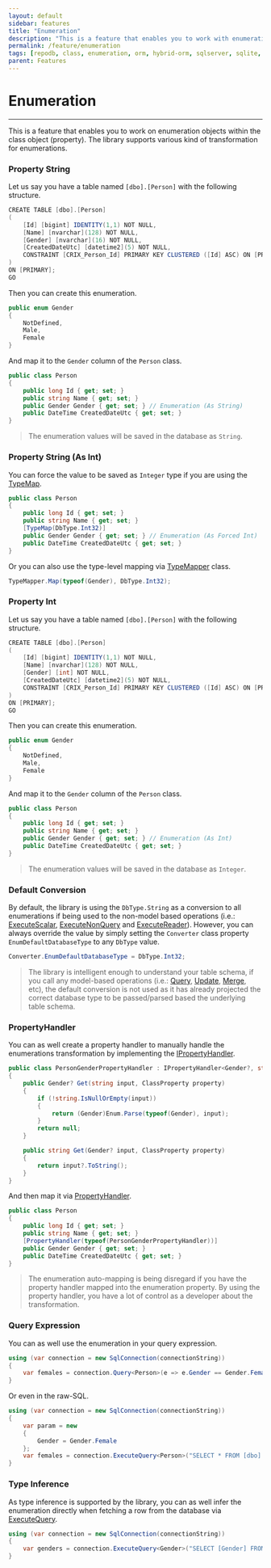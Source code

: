 ```yaml
---
layout: default
sidebar: features
title: "Enumeration"
description: "This is a feature that enables you to work with enumerations within the class objects."
permalink: /feature/enumeration
tags: [repodb, class, enumeration, orm, hybrid-orm, sqlserver, sqlite, mysql, postgresql]
parent: Features
---
```


# Enumeration

---

This is a feature that enables you to work on enumeration objects within the class object (property). The library supports various kind of transformation for enumerations.

### Property String

Let us say you have a table named `[dbo].[Person]` with the following structure.

```csharp
CREATE TABLE [dbo].[Person]
(
    [Id] [bigint] IDENTITY(1,1) NOT NULL,
    [Name] [nvarchar](128) NOT NULL,
    [Gender] [nvarchar](16) NOT NULL,
    [CreatedDateUtc] [datetime2](5) NOT NULL,
    CONSTRAINT [CRIX_Person_Id] PRIMARY KEY CLUSTERED ([Id] ASC) ON [PRIMARY]
)
ON [PRIMARY];
GO
```

Then you can create this enumeration.

```csharp
public enum Gender
{
    NotDefined,
    Male,
    Female
}
```

And map it to the `Gender` column of the `Person` class.

```csharp
public class Person
{
    public long Id { get; set; }
    public string Name { get; set; }
    public Gender Gender { get; set; } // Enumeration (As String)
    public DateTime CreatedDateUtc { get; set; }
}
```

> The enumeration values will be saved in the database as `String`.

### Property String (As Int)

You can force the value to be saved as `Integer` type if you are using the [TypeMap](/attribute/typemap).

```csharp
public class Person
{
    public long Id { get; set; }
    public string Name { get; set; }
    [TypeMap(DbType.Int32)]
    public Gender Gender { get; set; } // Enumeration (As Forced Int)
    public DateTime CreatedDateUtc { get; set; }
}
```

Or you can also use the type-level mapping via [TypeMapper](/mapper/typemapper) class.

```csharp
TypeMapper.Map(typeof(Gender), DbType.Int32);
```

### Property Int

Let us say you have a table named `[dbo].[Person]` with the following structure.

```csharp
CREATE TABLE [dbo].[Person]
(
    [Id] [bigint] IDENTITY(1,1) NOT NULL,
    [Name] [nvarchar](128) NOT NULL,
    [Gender] [int] NOT NULL,
    [CreatedDateUtc] [datetime2](5) NOT NULL,
    CONSTRAINT [CRIX_Person_Id] PRIMARY KEY CLUSTERED ([Id] ASC) ON [PRIMARY]
)
ON [PRIMARY];
GO
```

Then you can create this enumeration.

```csharp
public enum Gender
{
    NotDefined,
    Male,
    Female
}
```

And map it to the `Gender` column of the `Person` class.

```csharp
public class Person
{
    public long Id { get; set; }
    public string Name { get; set; }
    public Gender Gender { get; set; } // Enumeration (As Int)
    public DateTime CreatedDateUtc { get; set; }
}
```

> The enumeration values will be saved in the database as `Integer`.

### Default Conversion

By default, the library is using the `DbType.String` as a conversion to all enumerations if being used to the non-model based operations (i.e.: [ExecuteScalar](/operation/executescalar), [ExecuteNonQuery](/operation/executenonquery) and [ExecuteReader](/operation/executereader)). However, you can always override the value by simply setting the `Converter` class property `EnumDefaultDatabaseType` to any `DbType` value.

```csharp
Converter.EnumDefaultDatabaseType = DbType.Int32;
```

> The library is intelligent enough to understand your table schema, if you call any model-based operations (i.e.: [Query](/operation/query), [Update](/operation/update), [Merge](/operation/merge), etc), the default conversion is not used as it has already projected the correct database type to be passed/parsed based the underlying table schema.

### PropertyHandler

You can as well create a property handler to manually handle the enumerations transformation by implementing the [IPropertyHandler](/interface/ipropertyhandler).

```csharp
public class PersonGenderPropertyHandler : IPropertyHandler<Gender?, string>
{
    public Gender? Get(string input, ClassProperty property)
    {
        if (!string.IsNullOrEmpty(input))
        {
            return (Gender)Enum.Parse(typeof(Gender), input);
        }
        return null;
    }

    public string Get(Gender? input, ClassProperty property)
    {
        return input?.ToString();
    }
}
```

And then map it via [PropertyHandler](/attribute/propertyhandler).

```csharp
public class Person
{
    public long Id { get; set; }
    public string Name { get; set; }
    [PropertyHandler(typeof(PersonGenderPropertyHandler))]
    public Gender Gender { get; set; }
    public DateTime CreatedDateUtc { get; set; }
}
```

> The enumeration auto-mapping is being disregard if you have the property handler mapped into the enumeration property. By using the property handler, you have a lot of control as a developer about the transformation.

### Query Expression

You can as well use the enumeration in your query expression.

```csharp
using (var connection = new SqlConnection(connectionString))
{
    var females = connection.Query<Person>(e => e.Gender == Gender.Female);
}
```

Or even in the raw-SQL.

```csharp
using (var connection = new SqlConnection(connectionString))
{
    var param = new
    {
        Gender = Gender.Female
    };
    var females = connection.ExecuteQuery<Person>("SELECT * FROM [dbo].[Person] WHERE [Gender] = @Gender;", param);
}
```

### Type Inference

As type inference is supported by the library, you can as well infer the enumeration directly when fetching a row from the database via [ExecuteQuery](/operation/executequery).

```csharp
using (var connection = new SqlConnection(connectionString))
{
    var genders = connection.ExecuteQuery<Gender>("SELECT [Gender] FROM [dbo].[Person];");
}
```
